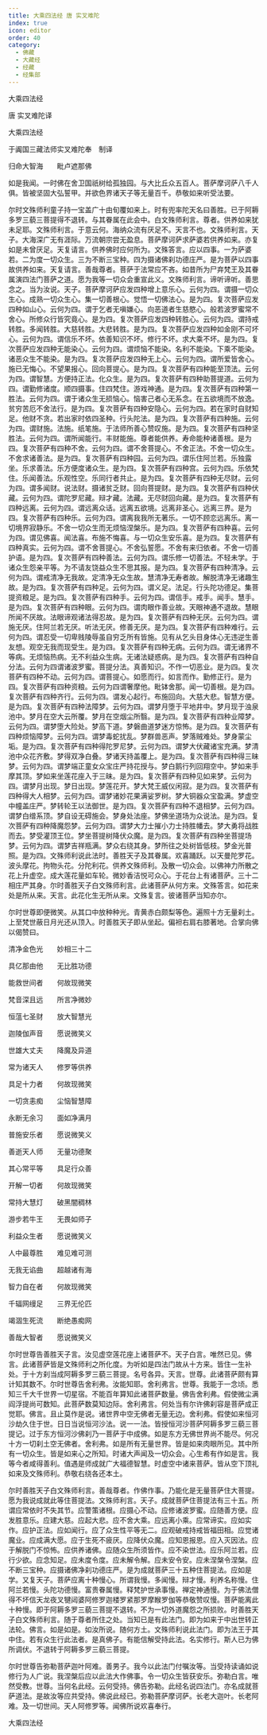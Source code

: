 ```yaml
---
title: 大乘四法经 唐 实叉难陀
index: true
icon: editor
order: 40
category:
  - 佛藏
  - 大藏经
  - 经藏
  - 经集部
---
```


  大乘四法经  

唐 实叉难陀译  

大乘四法经  

于阗国三藏法师实叉难陀奉　制译  

归命大智海　　毗卢遮那佛  

如是我闻。一时佛在舍卫国祇树给孤独园。与大比丘众五百人。菩萨摩诃萨八千人俱。皆被坚固大弘誓甲。并欲色界诸天子等无量百千。恭敬如来听受法要。  

尔时文殊师利童子持一宝盖广十由旬覆如来上。时有兜率陀天名曰善胜。已于阿耨多罗三藐三菩提得不退转。与其眷属在此会中。白文殊师利言。尊者。供养如来犹未足耶。文殊师利言。于意云何。海纳众流有厌足不。天言不也。文殊师利言。天子。大海深广无有涯际。万流朝宗尝无盈息。菩萨摩诃萨求萨婆若供养如来。亦复如是未曾厌足。天复请言。供养佛时应何所为。文殊答言。应以四事。一为萨婆若。二为度一切众生。三为不断三宝种。四为摄诸佛刹功德庄严。是为菩萨以四事故供养如来。天复请言。善哉尊者。菩萨于法常应不吝。如昔所为尸弃梵王及其眷属演四法门菩萨之道。愿为我等一切众会重宣此义。文殊师利言。谛听谛听。善思念之。当为汝说。天子。菩萨摩诃萨应发四种增上意乐心。云何为四。谓摄一切众生心。成熟一切众生心。集一切善根心。觉悟一切佛法心。是为四。复次菩萨应发四种如山心。云何为四。谓于乞者无嗔嫌心。向恶道者生慈愍心。般若波罗蜜常不舍心。所修众行皆究竟心。是为四。复次菩萨应发四种转胜心。云何为四。谓持戒转胜。多闻转胜。大慈转胜。大悲转胜。是为四。复次菩萨应发四种如金刚不可坏心。云何为四。谓信乐不坏。依善知识不坏。修行不坏。求大乘不坏。是为四。复次菩萨应发四种无能染心。云何为四。谓烦恼不能染。名利不能染。下乘不能染。诸恶众生不能染。是为四。复次菩萨应发四种无上心。云何为四。谓所爱皆舍心。施已无悔心。不望果报心。回向菩提心。是为四。复次菩萨有四种能至顶法。云何为四。谓智慧。方便持正法。化众生。是为四。复次菩萨有四种助菩提道。云何为四。谓勤修诸度。顺四摄事。住四梵住。游戏神通。是为四。复次菩萨有四种第一胜法。云何为四。谓于诸众生无损恼心。恼害己者心无系念。在五欲境而不放逸。贫穷苦厄不舍法行。是为四。复次菩萨有四种安隐心。云何为四。若在家时自财知足。他财不贪。若出家时依四圣种。行头陀法。是为四。复次菩萨有四种施。云何为四。谓财施。法施。纸笔施。于法师所善心赞叹施。是为四。复次菩萨有四种坚胜法。云何为四。谓所闻能行。丰财能施。尊者能供养。寿命能种诸善根。是为四。复次菩萨有四种不舍。云何为四。谓不舍菩提心。不舍正法。不舍一切众生。不舍求诸善法。是为四。复次菩萨有四种园。云何为四。谓乐住阿兰若。乐独露坐。乐求善法。乐方便度诸众生。是为四。复次菩萨有四种宫。云何为四。乐依梵住。乐闻善法。乐观性空。乐同行者共止。是为四。复次菩萨有四种无尽财。云何为四。谓多闻财。说法财。摄诸贫乏财。回向菩提财。是为四。复次菩萨有四种伏藏。云何为四。谓陀罗尼藏。辩才藏。法藏。无尽财回向藏。是为四。复次菩萨有四种远离。云何为四。谓远离众话。远离五欲境。远离非圣心。远离三界。是为四。复次菩萨有四种乐。云何为四。谓离我我所无著乐。一切不顾恋远离乐。离一切境界寂静乐。不舍一切众生而无烦恼涅槃乐。是为四。复次菩萨有四种喜。云何为四。谓见佛喜。闻法喜。布施不悔喜。与一切众生安乐喜。是为四。复次菩萨有四种真实。云何为四。谓不舍菩提心。不舍弘誓愿。不舍有来归依者。不舍一切善护语。是为四。复次菩萨有四种善法。云何为四。谓乐修一切善法。不轻未学。于诸众生怨亲平等。为不请友饶益众生不思其报。是为四。复次菩萨有四种清净。云何为四。谓戒清净无我故。定清净无众生故。慧清净无寿者故。解脱清净无诸趣生故。是为四。复次菩萨有四种足。云何为四。谓义足。法足。行头陀功德足。集菩提资粮足。是为四。复次菩萨有四种手。云何为四。谓信手。戒手。闻手。慧手。是为四。复次菩萨有四种眼。云何为四。谓肉眼作善业故。天眼神通不退故。慧眼所闻不厌故。法眼谛观诸法得忍故。是为四。复次菩萨有四种无厌。云何为四。谓施无厌。住阿兰若无厌。听法无厌。修善无厌。是为四。复次菩萨有四种难行。云何为四。谓忍受一切卑贱陵辱虽自穷乏所有皆施。见有从乞头目身体心无违逆生善友想。观空无我而现受生。是为四。复次菩萨有四种无病。云何为四。谓无诸界不等病。无烦恼热病。无不利益众生病。无诸法疑惑病。是为四。复次菩萨有四种自分法。云何为四谓诸波罗蜜。菩提分法。真善知识。不作一切恶业。是为四。复次菩萨有四种不动。云何为四。谓菩提心。如愿而行。如言而作。勤修正行。是为四。复次菩萨有四种资粮。云何为四谓奢摩他。毗钵舍那。闻一切善根。是为四。复次菩萨有四种齐行。云何为四。谓发心起行。布施回向。大慈大悲。智慧方便。是为四。复次菩萨有四种法障梦。云何为四。谓梦月堕于平地井中。梦月现于浊泉池中。梦月在空大云所覆。梦月在空烟尘所翳。是为四。复次菩萨有四种业障梦。云何为四。谓梦堕大险处。梦高下道。梦磐曲道梦迷方惊怖。是为四。复次菩萨有四种烦恼障梦。云何为四。谓梦毒蛇扰乱。梦群兽恶声。梦落贼难处。梦身蒙尘垢。是为四。复次菩萨有四种得陀罗尼梦。云何为四。谓梦大伏藏诸宝充满。梦清池中众花齐敷。梦得双净白叠。梦诸天持盖覆上。是为四。复次菩萨有四种得三昧梦。云何为四。谓梦端正童女众宝庄严持花授与。梦白鹅行列回翔空中。梦如来手摩其顶。梦如来坐莲花座入于三昧。是为四。复次菩萨有四种见如来梦。云何为四。谓梦月出现。梦日出现。梦莲花开。梦大梵王威仪闲寂。是为四。复次菩萨有四种得大人相梦。云何为四。谓梦诸妙花果满娑罗树。梦大铜器众宝盈满。梦虚空中幢盖庄严。梦转轮王以法御世。是为四。复次菩萨有四种不退相梦。云何为四。谓梦白缯系顶。梦自设无碍施会。梦身处法座。梦佛坐道场为众说法。是为四。复次菩萨有四种降魔怨梦。云何为四。谓梦大力士摧小力士持胜幡去。梦大勇将战胜而去。梦受灌顶王位。梦坐菩提树降伏众魔。是为四。复次菩萨有四种坐菩提场梦。云何为四。谓梦吉祥瓶满。梦众右绕其身。梦所往之处树皆低枝。梦金光普照。是为四。文殊师利说此法时。善胜天子及其眷属。欢喜踊跃。以天曼陀罗花。波头摩花。拘物头花。分陀利花。供养文殊师利。及散一切众会。以佛神力所散之花上升虚空。成大莲花量如车轮。微妙香洁悦可众心。于花台上有诸菩萨。三十二相庄严其身。尔时善胜天子白文殊师利言。此诸菩萨从何方来。文殊答言。如花来处是所从来。天言。此花化生无所从来。文殊复言。彼诸菩萨当知亦尔。  

尔时世尊即便微笑。从其口中放种种光。青黄赤白颇梨等色。遍照十方无量刹土。上至梵世蔽日月光还从顶入。时善胜天子即从坐起。偏袒右肩右膝著地。合掌向佛以偈赞曰。  

清净金色光　　妙相三十二  

具亿那由他　　无比胜功德  

能救世间者　　何故现微笑  

梵音深且远　　所言净微妙  

恒蕰七圣财　　放大智慧光  

迦陵伽声音　　愿说微笑义  

世雄大丈夫　　降魔及异道  

常为诸天人　　修罗等供养  

具足十力者　　何故现微笑  

一切贪恚痴　　尘恼智慧障  

永断无余习　　面如净满月  

普施安乐者　　愿说微笑义  

善逝天人师　　无量功德聚  

其心常平等　　具足行众善  

开解一切者　　何故现微笑  

常持大慧灯　　破黑闇稠林  

游步若牛王　　无畏如师子  

利益众生者　　愿说微笑义  

人中最尊胜　　难见难可测  

无我无谄曲　　超越诸有海  

智力自在者　　何故现微笑  

千辐网缦足　　三界无伦匹  

竭涸生死流　　断绝愚痴网  

善哉大智者　　愿说微笑义  

尔时世尊告善胜天子言。汝见虚空莲花座上诸菩萨不。天子白言。唯然已见。佛言。此诸菩萨皆是文殊师利之所化度。为听如是四法门故从十方来。皆住一生补处。于十方刹当成阿耨多罗三藐三菩提。名号各异。天言。世尊。此诸菩萨颇有算计知其数不。尔时世尊告舍利弗。汝能知耶。舍利弗言。世尊。我能于一念顷。悉知三千大千世界一切星宿。不能百年算知此诸菩萨数量。佛告舍利弗。假使微尘满阎浮提尚可数知。此菩萨数莫知边际。舍利弗言。何处当有尔许佛刹容是菩萨成正觉耶。佛言。且止莫作是说。诸世界中空无佛者无量无边。舍利弗。假使如来恒河沙劫久住于世。日日当说恒河沙法。说一一法。皆授恒河沙菩萨阿耨多罗三藐三菩提记。过于东方恒河沙佛刹乃一菩萨于中成佛。如是东方无佛世界尚不能尽。何况十方一切刹土空无佛者。舍利弗。如是所有无量世界。皆是如来肉眼所见。其中所有一切众生。皆是如来心之所知。时诸大声闻及一切众会。心生希有作如是言。我等今者咸得善利。值遇是师成就广大福德智慧。时虚空中诸来菩萨。皆从空下顶礼如来及文殊师利。恭敬右绕各还本土。  

尔时善胜天子白文殊师利言。善哉尊者。作佛作事。乃能化是无量菩萨住大菩提。愿为我说成就此等住菩提法。文殊师利言。天子。成就菩萨住菩提法有三十五。所谓应常依时不失其节。应警策诸根。应摄心不动。应修诸波罗蜜。应随善方便。应发胜意乐。应建大慈。应起大悲。应不舍大乘。应远离小乘。应常谛实。应如实作。应护正法。应如闻行。应了众生性平等无二。应观破戒持戒皆福田相。应觉诸魔业。应成满大愿。应于生死不疲厌。应降伏众魔。应知恩报恩。应入灭因法。应于解脱门不惊怖。应供养诸佛。应随众生所须皆作。应不染世法。应乐阿兰若。应行少欲。应念知足。应未度令度。应未解令解。应未安令安。应未涅槃令涅槃。应不断三宝种。应摄诸佛净刹功德庄严。是为成就菩萨三十五种住菩提法。应如是学。又复天子。菩萨应离十种慢心。所谓我慢。多闻慢。辩才慢。利养名称慢。住阿兰若慢。头陀功德慢。富贵眷属慢。释梵护世承事慢。禅定神通慢。为于佛法僧得不坏信天龙夜叉犍闼婆阿修罗迦楼罗紧那罗摩睺罗伽等恭敬赞叹慢。菩萨能离此十种慢。即于阿耨多罗三藐三菩提不退转。不为一切外道魔怨之所损败。时善胜天子白文殊师利言。随于尊者所住之处。当知已是有此法门。即为如来于中出世转正法轮。佛言。如是如是。如汝所说。随何方土。文殊师利说此法门。即为法王于其中住。若有众生行此法者。是真佛子。有能信解受持此法。名实修行。斯人已为佛所调伏。不退转于阿耨多罗三藐三菩提。  

尔时世尊告弥勒菩萨迦叶阿难。善男子。我今以此法门付嘱汝等。当受持读诵如说修行为人广说。我涅槃后应以此法大作佛事。令一切众生皆获安乐。弥勒白言。唯然受教。世尊。当何名此经。云何受持。佛告弥勒。此经名说四法门。亦名成就菩萨道法。是故汝等应共受持。佛说此经已。弥勒菩萨摩诃萨。长老大迦叶。长老阿难。及一切世间。天人阿修罗等。闻佛所说欢喜奉行。  

大乘四法经  
